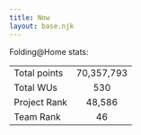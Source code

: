 ```yaml
---
title: Now
layout: base.njk
---
```


Folding@Home stats:

|              |            |
| ------------ | :--------: |
| Total points | 70,357,793 |
| Total WUs    |    530     |
| Project Rank |   48,586   |
| Team Rank    |     46     |
